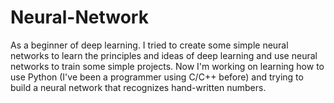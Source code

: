 # Neural-Network

As a beginner of deep learning. I tried to create some simple neural networks to learn the principles and ideas of deep learning and use neural networks to train some simple projects. Now I'm working on learning how to use Python (I've been a programmer using C/C++ before) and trying to build a neural network that recognizes hand-written numbers.
